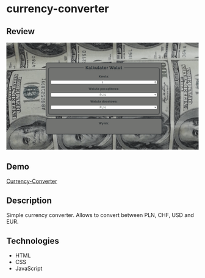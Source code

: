 # currency-converter

## Review

![gif shows how the converter works](images/CurrencyConverterAnimation.gif)

## Demo

[Currency-Converter](https://st4rkmano.github.io/currency-converter/)

## Description

Simple currency converter. Allows to convert between PLN, CHF, USD and EUR.

## Technologies

- HTML
- CSS
- JavaScript

